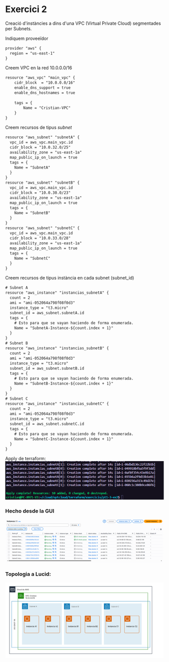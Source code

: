 # Exercici 2
Creació d'instàncies a dins d'una VPC (Virtual Private Cloud) segmentades per Subnets.

Indiquem proveeïdor
```
provider "aws" {
  region = "us-east-1"
}
```
Creem VPC en la red 10.0.0.0/16
```
resource "aws_vpc" "main_vpc" {
    cidr_block  = "10.0.0.0/16"
    enable_dns_support = true
    enable_dns_hostnames = true

    tags = {
        Name = "Cristian-VPC"
    }
}
```
Creem recursos de tipus *subnet*
```
resource "aws_subnet" "subnetA" {
  vpc_id = aws_vpc.main_vpc.id
  cidr_block = "10.0.32.0/25"
  availability_zone = "us-east-1a"
  map_public_ip_on_launch = true
  tags = {
    Name = "SubnetA"
  }
}
resource "aws_subnet" "subnetB" {
  vpc_id = aws_vpc.main_vpc.id
  cidr_block = "10.0.30.0/23"
  availability_zone = "us-east-1a"
  map_public_ip_on_launch = true
  tags = {
    Name = "SubnetB"
  }
}
resource "aws_subnet" "subnetC" {
  vpc_id = aws_vpc.main_vpc.id
  cidr_block = "10.0.33.0/28"
  availability_zone = "us-east-1a"
  map_public_ip_on_launch = true
  tags = {
    Name = "SubnetC"
  }
}
```
Creem recursos de tipus instància en cada subnet (subnet_id)
```
# Subnet A
resource "aws_instance" "instancias_subnetA" {
  count = 2
  ami = "ami-052064a798f08f0d3"
  instance_type = "t3.micro"
  subnet_id = aws_subnet.subnetA.id
  tags = {
    # Esto para que se vayan haciendo de forma enumerada.
    Name = "SubnetA-Instance-${count.index + 1}"
  }
}
# Subnet B
resource "aws_instance" "instancias_subnetB" {
  count = 2
  ami = "ami-052064a798f08f0d3"
  instance_type = "t3.micro"
  subnet_id = aws_subnet.subnetB.id
  tags = {
    # Esto para que se vayan haciendo de forma enumerada.
    Name = "SubnetB-Instance-${count.index + 1}"
  }
}
# Subnet C
resource "aws_instance" "instancias_subnetC" {
  count = 2
  ami = "ami-052064a798f08f0d3"
  instance_type = "t3.micro"
  subnet_id = aws_subnet.subnetC.id
  tags = {
    # Esto para que se vayan haciendo de forma enumerada.
    Name = "SubnetC-Instance-${count.index + 1}"
  }
}
```
Apply de terraform:
![alt text](<../pt1-3-ex1/assets/images/Captura de pantalla 2025-10-17 214912.png>)
### Hecho desde la GUI
![alt text](../pt1-3-ex1/assets/images/AWS.png) 
### Topologia a Lucid:
![alt text](<assets/images/Marco horizontal AWS (2019).png>)

